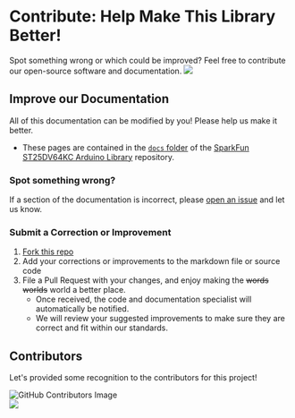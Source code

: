 # Contribute: Help Make This Library Better!

Spot something wrong or which could be improved? Feel free to contribute our open-source software and documentation. <a href="https://github.com/sparkfun/SparkFun_ST25DV64KC_Arduino_Library/pulls" alt="Pull Requests"><img src="https://img.shields.io/github/issues-pr/sparkfun/SparkFun_ST25DV64KC_Arduino_Library.svg" /></a>

## Improve our Documentation

All of this documentation can be modified by you! Please help us make it better.

* These pages are contained in the [`docs` folder](https://github.com/sparkfun/SparkFun_ST25DV64KC_Arduino_Library/tree/main/docs) of the [SparkFun ST25DV64KC Arduino Library](https://github.com/sparkfun/SparkFun_ST25DV64KC_Arduino_Library) repository.

### Spot something wrong?

If a section of the documentation is incorrect, please [open an issue](https://github.com/sparkfun/SparkFun_ST25DV64KC_Arduino_Library/issues) and let us know.

### Submit a Correction or Improvement

1. [Fork this repo](https://github.com/sparkfun/SparkFun_ST25DV64KC_Arduino_Library/fork)
2. Add your corrections or improvements to the markdown file or source code
3. File a Pull Request with your changes, and enjoy making the ~~words~~ ~~worlds~~ world a better place.
    * Once received, the code and documentation specialist will automatically be notified.
    * We will review your suggested improvements to make sure they are correct and fit within our standards.

## Contributors

Let's provided some recognition to the contributors for this project!

![GitHub Contributors Image](https://contrib.rocks/image?repo=sparkfun/SparkFun_ST25DV64KC_Arduino_Library)
<br>
<a href="https://github.com/sparkfun/SparkFun_ST25DV64KC_Arduino_Library/pulls" alt="Pull Requests"><img src="https://img.shields.io/github/contributors/sparkfun/SparkFun_ST25DV64KC_Arduino_Library.svg" /></a>